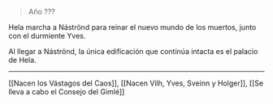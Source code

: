 > Año ???

Hela marcha a Náströnd para reinar el nuevo mundo de los muertos, junto con el durmiente Yves.

Al llegar a Náströnd, la única edificación que continúa intacta es el palacio de Hela.

---

[[Nacen los Vástagos del Caos]], [[Nacen Vilh, Yves, Sveinn y Holger]], [[Se lleva a cabo el Consejo del Gimlé]]
